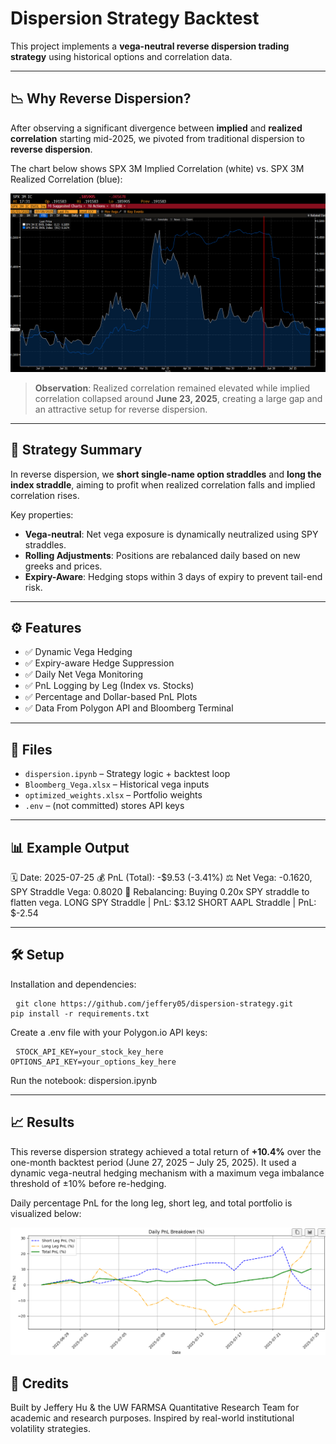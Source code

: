 # Dispersion Strategy Backtest

This project implements a **vega-neutral reverse dispersion trading strategy** using historical options and correlation data.

---

## 📉 Why Reverse Dispersion?

After observing a significant divergence between **implied** and **realized correlation** starting mid-2025, we pivoted from traditional dispersion to **reverse dispersion**.

The chart below shows SPX 3M Implied Correlation (white) vs. SPX 3M Realized Correlation (blue):

![Bloomberg Correlation](./bloomberg_correlation.png)

> **Observation**: Realized correlation remained elevated while implied correlation collapsed around **June 23, 2025**, creating a large gap and an attractive setup for reverse dispersion.

---

## 🧠 Strategy Summary

In reverse dispersion, we **short single-name option straddles** and **long the index straddle**, aiming to profit when realized correlation falls and implied correlation rises.

Key properties:
- **Vega-neutral**: Net vega exposure is dynamically neutralized using SPY straddles.
- **Rolling Adjustments**: Positions are rebalanced daily based on new greeks and prices.
- **Expiry-Aware**: Hedging stops within 3 days of expiry to prevent tail-end risk.

---

## ⚙️ Features

- ✅ Dynamic Vega Hedging
- ✅ Expiry-aware Hedge Suppression
- ✅ Daily Net Vega Monitoring
- ✅ PnL Logging by Leg (Index vs. Stocks)
- ✅ Percentage and Dollar-based PnL Plots
- ✅ Data From Polygon API and Bloomberg Terminal

---

## 📁 Files

- `dispersion.ipynb` – Strategy logic + backtest loop
- `Bloomberg_Vega.xlsx` – Historical vega inputs
- `optimized_weights.xlsx` – Portfolio weights
- `.env` – (not committed) stores API keys

---

## 📊 Example Output

🗓️ Date: 2025-07-25
💰 PnL (Total): -$9.53 (-3.41%)
⚖️ Net Vega: -0.1620, SPY Straddle Vega: 0.8020
🔄 Rebalancing: Buying 0.20x SPY straddle to flatten vega.
  LONG  SPY Straddle         | PnL: $3.12
  SHORT AAPL Straddle        | PnL: $-2.54

---

## 🛠️ Setup

Installation and dependencies:
<pre> <code>git clone https://github.com/jeffery05/dispersion-strategy.git
pip install -r requirements.txt</code> </pre>

Create a .env file with your Polygon.io API keys:

<pre> <code>STOCK_API_KEY=your_stock_key_here
OPTIONS_API_KEY=your_options_key_here</code> </pre>

Run the notebook: dispersion.ipynb

---

## 📈 Results
This reverse dispersion strategy achieved a total return of **+10.4%** over the one-month backtest period (June 27, 2025 – July 25, 2025).
It used a dynamic vega-neutral hedging mechanism with a maximum vega imbalance threshold of ±10% before re-hedging.

Daily percentage PnL for the long leg, short leg, and total portfolio is visualized below:

![Daily PnL](./result_chart.png)


## 🧠 Credits
Built by Jeffery Hu & the UW FARMSA Quantitative Research Team for academic and research purposes. Inspired by real-world institutional volatility strategies.
